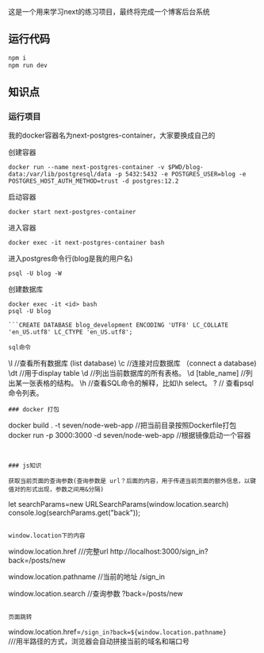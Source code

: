 这是一个用来学习next的练习项目，最终将完成一个博客后台系统
## 运行代码
```bash
npm i 
npm run dev
```

## 知识点

### 运行项目

我的docker容器名为next-postgres-container，大家要换成自己的

创建容器
```
docker run --name next-postgres-container -v $PWD/blog-data:/var/lib/postgresql/data -p 5432:5432 -e POSTGRES_USER=blog -e POSTGRES_HOST_AUTH_METHOD=trust -d postgres:12.2
```
启动容器
````
docker start next-postgres-container
````
进入容器
```
docker exec -it next-postgres-container bash
```
进入postgres命令行(blog是我的用户名)
```
psql -U blog -W

```
创建数据库
```
docker exec -it <id> bash
psql -U blog

```CREATE DATABASE blog_development ENCODING 'UTF8' LC_COLLATE 'en_US.utf8' LC_CTYPE 'en_US.utf8';

sql命令
```
 \l                    //查看所有数据库 (list database)
 \c                   //连接对应数据库 （connect a database)
 \dt                  //用于display table 
 \d                   //列出当前数据库的所有表格。
 \d [table_name]      //列出某一张表格的结构。
 \h                  //查看SQL命令的解释，比如\h select。
 \?                  // 查看psql命令列表。
```
### docker 打包

````
docker build . -t seven/node-web-app  //把当前目录按照Dockerfile打包
docker run -p 3000:3000 -d seven/node-web-app  //根据镜像启动一个容器

````


### js知识 

获取当前页面的查询参数(查询参数是 url？后面的内容，用于传递当前页面的额外信息，以键值对的形式出现，参数之间用&分隔)
````
let searchParams=new URLSearchParams(window.location.search)
console.log(searchParams.get("back"));
````

window.location下的内容
````
window.location.href    ///完整url   http://localhost:3000/sign_in?back=/posts/new

window.location.pathname  //当前的地址  /sign_in

window.location.search    //查询参数    ?back=/posts/new

````

页面跳转
````
window.location.href=`/sign_in?back=${window.location.pathname}`   
///用半路径的方式，浏览器会自动拼接当前的域名和端口号
````